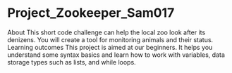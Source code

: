 # Project_Zookeeper_Sam017
About This short code challenge can help the local zoo look after its denizens. You will create a tool for monitoring animals and their status. Learning outcomes This project is aimed at our beginners. It helps you understand some syntax basics and learn how to work with variables, data storage types such as lists, and while loops.
